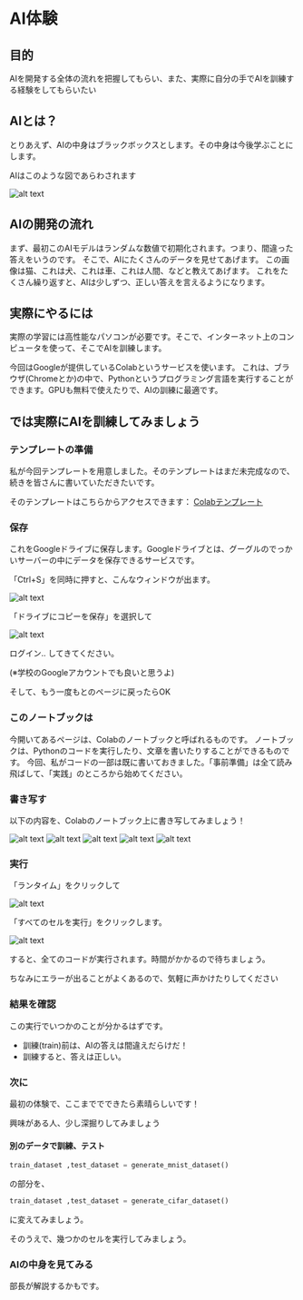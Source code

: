 # AI体験

## 目的

AIを開発する全体の流れを把握してもらい、また、実際に自分の手でAIを訓練する経験をしてもらいたい

## AIとは？

とりあえず、AIの中身はブラックボックスとします。その中身は今後学ぶことにします。

AIはこのような図であらわされます

![alt text](AIとは.png)

## AIの開発の流れ

まず、最初このAIモデルはランダムな数値で初期化されます。つまり、間違った答えをいうのです。
そこで、AIにたくさんのデータを見せてあげます。
この画像は猫、これは犬、これは車、これは人間、などと教えてあげます。
これをたくさん繰り返すと、AIは少しずつ、正しい答えを言えるようになります。

## 実際にやるには

実際の学習には高性能なパソコンが必要です。そこで、インターネット上のコンピュータを使って、そこでAIを訓練します。

今回はGoogleが提供しているColabというサービスを使います。
これは、ブラウザ(Chromeとか)の中で、Pythonというプログラミング言語を実行することができます。GPUも無料で使えたりで、AIの訓練に最適です。

## では実際にAIを訓練してみましょう

### テンプレートの準備

私が今回テンプレートを用意しました。そのテンプレートはまだ未完成なので、続きを皆さんに書いていただきたいです。

そのテンプレートはこちらからアクセスできます：
[Colabテンプレート](https://colab.research.google.com/drive/1XSmelqg-Z4rbTljrsQzgEgFc0tjaHbdj?usp=sharing)

### 保存

これをGoogleドライブに保存します。Googleドライブとは、グーグルのでっかいサーバーの中にデータを保存できるサービスです。

「Ctrl+S」を同時に押すと、こんなウィンドウが出ます。

![alt text](image-8.png)

「ドライブにコピーを保存」を選択して

![alt text](image-9.png)

ログイン.. してきてください。

(※学校のGoogleアカウントでも良いと思うよ)

そして、もう一度もとのページに戻ったらOK

### このノートブックは

今開いてあるページは、Colabのノートブックと呼ばれるものです。
ノートブックは、Pythonのコードを実行したり、文章を書いたりすることができるものです。
今回、私がコードの一部は既に書いておきました。「事前準備」は全て読み飛ばして、「実践」のところから始めてください。

### 書き写す

以下の内容を、Colabのノートブック上に書き写してみましょう！

![alt text](image-1.png)
![alt text](image.png)
![alt text](image-2.png)
![alt text](image-3.png)
![alt text](image-4.png)

### 実行

「ランタイム」をクリックして

![alt text](image-5.png)

「すべてのセルを実行」をクリックします。

![alt text](image-6.png)

すると、全てのコードが実行されます。時間がかかるので待ちましょう。

ちなみにエラーが出ることがよくあるので、気軽に声かけたりしてください

### 結果を確認

この実行でいつかのことが分かるはずです。

- 訓練(train)前は、AIの答えは間違えだらけだ！
- 訓練すると、答えは正しい。

### 次に

最初の体験で、ここまででできたら素晴らしいです！

興味がある人、少し深掘りしてみましょう

#### 別のデータで訓練、テスト

```python
train_dataset ,test_dataset = generate_mnist_dataset()
```

の部分を、

```python
train_dataset ,test_dataset = generate_cifar_dataset()
```

に変えてみましょう。

そのうえで、幾つかのセルを実行してみましょう。

### AIの中身を見てみる

部長が解説するかもです。
